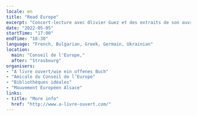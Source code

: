 ```yaml
---
locale: en
title: "Read Europe"
excerpt: "Concert-lecture avec Olivier Guez et des extraits de son ouvrage collectif « Le Grandtour », conçu comme un « autoportrait de l’Europe par ses écrivains » qui, avec des musiciens Ukrainiens, reprend le flambeau d'illustres prédécesseurs Albert Schweitzer et Pablo Casals."
date: "2022-05-05"
startTime: "17:00"
endTime: "18:30"
language: "French, Bulgarian, Greek, Germain, Ukrainian"
location:
  main: "Conseil de l'Europe,"
  after: "Strasbourg"
organisers:
- "A livre ouvert/wie ein offenes Buch"
- "Amicale du Conseil de l’Europe"
- "Bibliothèques idéales"
- "Mouvement Européen Alsace"
links:
- title: "More info"
  href: "http://www.a-livre-ouvert.com/"
---
```

